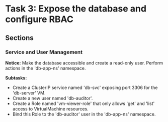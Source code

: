 # Task 3: Expose the database and configure RBAC

## Sections

### Service and User Management

**Notice:** Make the database accessible and create a read-only user. Perform actions in the 'db-app-ns' namespace.

**Subtasks:**
- Create a ClusterIP service named 'db-svc' exposing port 3306 for the 'db-server' VM.
- Create a new user named 'db-auditor'.
- Create a Role named 'vm-viewer-role' that only allows 'get' and 'list' access to VirtualMachine resources.
- Bind this Role to the 'db-auditor' user in the 'db-app-ns' namespace.